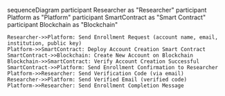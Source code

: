 sequenceDiagram
    participant Researcher as "Researcher"
    participant Platform as "Platform"
    participant SmartContract as "Smart Contract"
    participant Blockchain as "Blockchain"

    Researcher->>Platform: Send Enrollment Request (account name, email, institution, public key)
    Platform->>SmartContract: Deploy Account Creation Smart Contract
    SmartContract->>Blockchain: Create New Account on Blockchain
    Blockchain->>SmartContract: Verify Account Creation Successful
    SmartContract->>Platform: Send Enrollment Confirmation to Researcher
    Platform->>Researcher: Send Verification Code (via email)
    Researcher->>Platform: Send Verified Email (verified code)
    Platform->>Researcher: Send Enrollment Completion Message